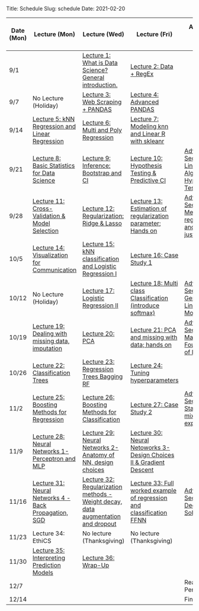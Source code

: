 Title: Schedule
Slug: schedule
Date: 2021-02-20


|Date (Mon)|Lecture (Mon)|Lecture (Wed)|Lecture (Fri)|Advanced Section (Wed)|Assignment (R:Released Wed - D:Due Wed)|
|-----|-----|-----|-----|-----|-----|
|9/1||[Lecture 1: What is Data Science?  General introduction.]({filename}/lectures/lecture01/index.md)|[Lecture 2: Data + RegEx]({filename}/lectures/lecture02/index.md)||R:HW0|
|9/7|No Lecture (Holiday)|[Lecture 3: Web Scraping + PANDAS]({filename}/lectures/lecture03/index.md)|[Lecture 4: Advanced PANDAS]({filename}/lectures/lecture04/index.md)||R:HW1 - D:HW0|
|9/14|[Lecture 5: kNN Regression and Linear Regression]({filename}/lectures/lecture05/index.md)|[Lecture 6: Multi and Poly Regression]({filename}/lectures/lecture06/index.md)|[Lecture 7:  Modeling knn and Linear R with skleanr]({filename}/lectures/lecture07/index.md)| |R:HW2 - D:HW1|
|9/21|[Lecture 8: Basic Statistics for Data Science]({filename}/lectures/lecture08/index.md)|[Lecture 9: Inference: Bootstrap and CI]({filename}/lectures/lecture09/index.md)|[Lecture 10: Hypothesis Testing & Predictive CI]({filename}/lectures/lecture10/index.md)|[Advanced Section 1: Linear Algebra and Hypothesis Testing]({filename}/a-sections/a-section1/index.md)|R:HW3 - D:HW2|
|9/28|[Lecture 11: Cross-Validation & Model Selection]({filename}/lectures/lecture11/index.md)|[Lecture 12: Regularization: Ridge & Lasso]({filename}/lectures/lecture12/index.md)|[Lecture 13: Estimation of regularization parameter;  Hands on]({filename}/lectures/lecture13/index.md)|[Advanced Section 2: Methods of regularization and their justifications]({filename}/a-sections/a-section2/index.md)| Milestone 1|
|10/5|[Lecture 14:  Visualization for Communication]({filename}/lectures/lecture14/index.md)|[Lecture 15: kNN classification and Logistic Regression I]({filename}/lectures/lecture15/index.md)|[Lecture 16: Case Study 1]({filename}/lectures/lecture16/index.md)||R: HW4 (Individual) - D: HW3|
|10/12|No Lecture (Holiday)|[Lecture 17: Logistic Regression II]({filename}/lectures/lecture17/index.md)|[Lecture 18: Multi class Classification (introduce softmax)]({filename}/lectures/lecture18/index.md)|[Advanced Section 3: Generalized Linear Models]({filename}/a-sections/a-section3/index.md)| Milestone 2|
|10/19|[Lecture 19:  Dealing with missing data, imputation]({filename}/lectures/lecture19/index.md)|[Lecture 20: PCA]({filename}/lectures/lecture20/index.md)|[Lecture 21: PCA and missing with data; hands on]({filename}/lectures/lecture21/index.md)|[Advanced Section 4: Mathematical Foundations of PCA]({filename}/a-sections/a-section4/index.md)|R:HW5 - D:HW4|
|10/26|[Lecture 22: Classification Trees]({filename}/lectures/lecture22/index.md)|[Lecture 23: Regression Trees Bagging RF]({filename}/lectures/lecture23/index.md)|[Lecture 24: Tuning hyperparameters]({filename}/lectures/lecture24/index.md)| |R:HW6 -  D:HW5|
|11/2|[Lecture 25: Boosting Methods for Regression]({filename}/lectures/lecture25/index.md)|[Lecture 26: Boosting Methods for Classification]({filename}/lectures/lecture26/index.md)|[Lecture 27: Case Study 2]({filename}/lectures/lecture27/index.md)|[Advanced Section 5: Stacking and mixture of experts]({filename}/a-sections/a-section5/index.md)| |
|11/9|[Lecture 28: Neural Networks 1-Perceptron and MLP]({filename}/lectures/lecture28/index.md)|[Lecture 29: Neural Networks 2-  Anatomy of NN, design choices]({filename}/lectures/lecture29/index.md)|[Lecture 30: Neural Netoworks 3- Design Choices II & Gradient Descent]({filename}/lectures/lecture30/index.md)||R:HW7 (Individual) - D:HW6|
|11/16|[Lecture 31: Neural Networks 4 -Back Propagation, SGD]({filename}/lectures/lecture31/index.md)|[Lecture 32: Regularization methods - Weight decay, data augmentation and dropout]({filename}/lectures/lecture32/index.md)|[Lecture 33:  Full worked example of regression and classification FFNN]({filename}/lectures/lecture33/index.md)|[Advanced Section 6: Deeper into Solvers]({filename}/a-sections/a-section6/index.md)| Milestone 3|
|11/23|Lecture 34: EthiCS|No lecture (Thanksgiving) |No lecture (Thanksgiving) || R:HW8 - D:HW7 |
|11/30|[Lecture 35: Interpreting Prediction Models]({filename}/lectures/lecture35/index.md)|[Lecture 36: Wrap-Up]({filename}/lectures/lecture36/index.md)|||D: HW8|
|12/7||||Reading Period||
|12/14||||Finals Week||
